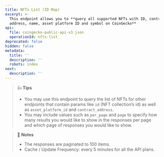```yaml
---
title: NFTs List (ID Map)
excerpt: >-
  This endpoint allows you to **query all supported NFTs with ID, contract
  address, name, asset platform ID and symbol on CoinGecko**
api:
  file: coingecko-public-api-v3.json
  operationId: nfts-list
deprecated: false
hidden: false
metadata:
  title: ''
  description: ''
  robots: index
next:
  description: ''
---
```

> 👍 **Tips**
> 
> - You may use this endpoint to query the list of NFTs for other endpoints that contain params like `id` (NFT collection’s id) as well as `asset_platform_id` and `contract_address`.
> - You may include values such as `per_page` and `page` to specify how many results you would like to show in the responses per page and which page of responses you would like to show.

> 📘 **Notes**
> 
> - The responses are paginated to 100 items.
> - Cache / Update Frequency: every 5 minutes for all the API plans.